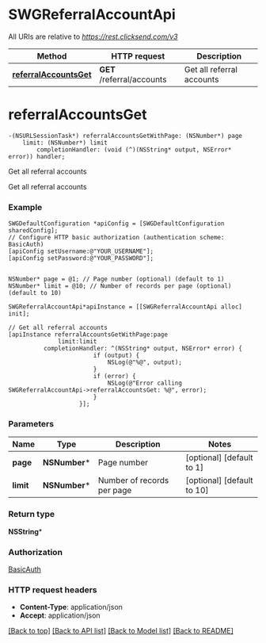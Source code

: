 # SWGReferralAccountApi

All URIs are relative to *https://rest.clicksend.com/v3*

Method | HTTP request | Description
------------- | ------------- | -------------
[**referralAccountsGet**](SWGReferralAccountApi.md#referralaccountsget) | **GET** /referral/accounts | Get all referral accounts


# **referralAccountsGet**
```objc
-(NSURLSessionTask*) referralAccountsGetWithPage: (NSNumber*) page
    limit: (NSNumber*) limit
        completionHandler: (void (^)(NSString* output, NSError* error)) handler;
```

Get all referral accounts

Get all referral accounts

### Example 
```objc
SWGDefaultConfiguration *apiConfig = [SWGDefaultConfiguration sharedConfig];
// Configure HTTP basic authorization (authentication scheme: BasicAuth)
[apiConfig setUsername:@"YOUR_USERNAME"];
[apiConfig setPassword:@"YOUR_PASSWORD"];


NSNumber* page = @1; // Page number (optional) (default to 1)
NSNumber* limit = @10; // Number of records per page (optional) (default to 10)

SWGReferralAccountApi*apiInstance = [[SWGReferralAccountApi alloc] init];

// Get all referral accounts
[apiInstance referralAccountsGetWithPage:page
              limit:limit
          completionHandler: ^(NSString* output, NSError* error) {
                        if (output) {
                            NSLog(@"%@", output);
                        }
                        if (error) {
                            NSLog(@"Error calling SWGReferralAccountApi->referralAccountsGet: %@", error);
                        }
                    }];
```

### Parameters

Name | Type | Description  | Notes
------------- | ------------- | ------------- | -------------
 **page** | **NSNumber***| Page number | [optional] [default to 1]
 **limit** | **NSNumber***| Number of records per page | [optional] [default to 10]

### Return type

**NSString***

### Authorization

[BasicAuth](../README.md#BasicAuth)

### HTTP request headers

 - **Content-Type**: application/json
 - **Accept**: application/json

[[Back to top]](#) [[Back to API list]](../README.md#documentation-for-api-endpoints) [[Back to Model list]](../README.md#documentation-for-models) [[Back to README]](../README.md)

